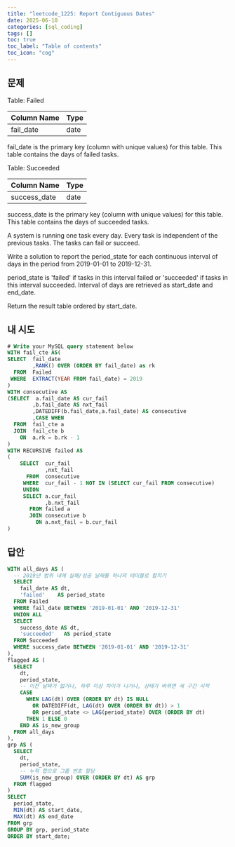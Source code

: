 ```yaml
---
title: "leetcode_1225: Report Contiguous Dates"
date: 2025-06-10
categories: [sql_coding]
tags: []
toc: true
toc_label: "Table of contents"
toc_icon: "cog"
---
```


## 문제 

Table: Failed

| Column Name  | Type    |
|--------------|---------|
| fail_date    | date    |

fail_date is the primary key (column with unique values) for this table.
This table contains the days of failed tasks.

Table: Succeeded

| Column Name  | Type    |
|--------------|---------|
| success_date | date    |

success_date is the primary key (column with unique values) for this table.
This table contains the days of succeeded tasks.

A system is running one task every day. Every task is independent of the previous tasks. The tasks can fail or succeed.

Write a solution to report the period_state for each continuous interval of days in the period from 2019-01-01 to 2019-12-31.

period_state is 'failed' if tasks in this interval failed or 'succeeded' if tasks in this interval succeeded. Interval of days are retrieved as start_date and end_date.

Return the result table ordered by start_date.

## 내 시도 

~~~sql
# Write your MySQL query statement below
WITH fail_cte AS(
SELECT  fail_date
        ,RANK() OVER (ORDER BY fail_date) as rk
  FROM  Failed
 WHERE  EXTRACT(YEAR FROM fail_date) = 2019
)
WITH consecutive AS
(SELECT  a.fail_date AS cur_fail
        ,b.fail_date AS nxt_fail
        ,DATEDIFF(b.fail_date,a.fail_date) AS consecutive
        ,CASE WHEN 
  FROM  fail_cte a
  JOIN  fail_cte b
    ON  a.rk = b.rk - 1
)
WITH RECURSIVE failed AS
(
    SELECT  cur_fail
            ,nxt_fail 
      FROM  consecutive
     WHERE  cur_fail - 1 NOT IN (SELECT cur_fail FROM consecutive)
     UNION  
     SELECT a.cur_fail
            ,b.nxt_fail
       FROM failed a
       JOIN consecutive b
         ON a.nxt_fail = b.cur_fail
)
~~~

## 답안

~~~sql
WITH all_days AS (
  -- 2019년 범위 내에 실패/성공 날짜를 하나의 테이블로 합치기
  SELECT
    fail_date AS dt,
    'failed'    AS period_state
  FROM Failed
  WHERE fail_date BETWEEN '2019-01-01' AND '2019-12-31'
  UNION ALL
  SELECT
    success_date AS dt,
    'succeeded'   AS period_state
  FROM Succeeded
  WHERE success_date BETWEEN '2019-01-01' AND '2019-12-31'
),
flagged AS (
  SELECT
    dt,
    period_state,
    -- 이전 날짜가 없거나, 하루 이상 차이가 나거나, 상태가 바뀌면 새 구간 시작
    CASE
      WHEN LAG(dt) OVER (ORDER BY dt) IS NULL
        OR DATEDIFF(dt, LAG(dt) OVER (ORDER BY dt)) > 1
        OR period_state <> LAG(period_state) OVER (ORDER BY dt)
      THEN 1 ELSE 0
    END AS is_new_group
  FROM all_days
),
grp AS (
  SELECT
    dt,
    period_state,
    -- 누적 합으로 그룹 번호 할당
    SUM(is_new_group) OVER (ORDER BY dt) AS grp
  FROM flagged
)
SELECT
  period_state,
  MIN(dt) AS start_date,
  MAX(dt) AS end_date
FROM grp
GROUP BY grp, period_state
ORDER BY start_date;
~~~
